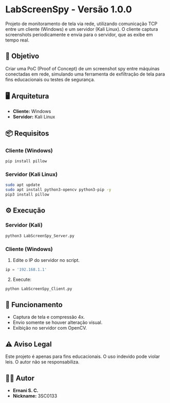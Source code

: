 
# LabScreenSpy - Versão 1.0.0

Projeto de monitoramento de tela via rede, utilizando comunicação TCP entre um cliente (Windows) e um servidor (Kali Linux). O cliente captura screenshots periodicamente e envia para o servidor, que as exibe em tempo real.

## 🎯 Objetivo
Criar uma PoC (Proof of Concept) de um screenshot spy entre máquinas conectadas em rede, simulando uma ferramenta de exfiltração de tela para fins educacionais ou testes de segurança.

## 🖥️ Arquitetura
- **Cliente:** Windows
- **Servidor:** Kali Linux

## 📦 Requisitos
### Cliente (Windows)
```bash
pip install pillow
```
### Servidor (Kali Linux)
```bash
sudo apt update
sudo apt install python3-opencv python3-pip -y
pip3 install pillow
```

## ⚙️ Execução
### Servidor (Kali)
```bash
python3 LabScreenSpy_Server.py
```
### Cliente (Windows)
1. Edite o IP do servidor no script.
```python
ip = '192.168.1.1'
```
2. Execute:
```bash
python LabScreenSpy_Client.py
```

## 📌 Funcionamento
- Captura de tela e compressão 4x.
- Envio somente se houver alteração visual.
- Exibição no servidor com OpenCV.

## ⚠️ Aviso Legal
Este projeto é apenas para fins educacionais. O uso indevido pode violar leis. O autor não se responsabiliza.

## 👨‍💻 Autor
- **Ernani S. C.**
- **Nickname:** 3SC0133
